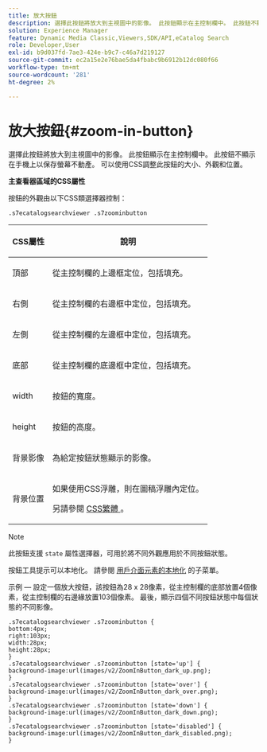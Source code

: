 ```yaml
---
title: 放大按鈕
description: 選擇此按鈕將放大到主視圖中的影像。 此按鈕顯示在主控制欄中。 此按鈕不顯示在手機上以保存螢幕不動產。 可以使用CSS調整此按鈕的大小、外觀和位置。
solution: Experience Manager
feature: Dynamic Media Classic,Viewers,SDK/API,eCatalog Search
role: Developer,User
exl-id: b9d037fd-7ae3-424e-b9c7-c46a7d219127
source-git-commit: ec2a15e2e76bae5da4fbabc9b6912b12dc080f66
workflow-type: tm+mt
source-wordcount: '281'
ht-degree: 2%

---
```


# 放大按鈕{#zoom-in-button}

選擇此按鈕將放大到主視圖中的影像。 此按鈕顯示在主控制欄中。 此按鈕不顯示在手機上以保存螢幕不動產。 可以使用CSS調整此按鈕的大小、外觀和位置。

<!--<a id="section_061E550C1C1D4DB2BD663A898895B38C"></a>-->

**主查看器區域的CSS屬性**

按鈕的外觀由以下CSS類選擇器控制：

`.s7ecatalogsearchviewer .s7zoominbutton`

<table id="table_94EE3F5BBE4547C0B4943471CEE7EDE4"> 
 <thead> 
  <tr> 
   <th colname="col1" class="entry"> <p> CSS屬性 </p> </th> 
   <th colname="col2" class="entry"> <p>說明 </p> </th> 
  </tr> 
 </thead>
 <tbody> 
  <tr> 
   <td colname="col1"> <p> <span class="codeph"> 頂部 </span> </p> </td> 
   <td colname="col2"> <p>從主控制欄的上邊框定位，包括填充。 </p> </td> 
  </tr> 
  <tr> 
   <td colname="col1"> <p> <span class="codeph"> 右側 </span> </p> </td> 
   <td colname="col2"> <p>從主控制欄的右邊框中定位，包括填充。 </p> </td> 
  </tr> 
  <tr> 
   <td colname="col1"> <p> <span class="codeph"> 左側 </span> </p> </td> 
   <td colname="col2"> <p>從主控制欄的左邊框中定位，包括填充。 </p> </td> 
  </tr> 
  <tr> 
   <td colname="col1"> <p> <span class="codeph"> 底部 </span> </p> </td> 
   <td colname="col2"> <p>從主控制欄的底邊框中定位，包括填充。 </p> </td> 
  </tr> 
  <tr> 
   <td colname="col1"> <p> <span class="codeph"> width </span> </p> </td> 
   <td colname="col2"> <p>按鈕的寬度。 </p> </td> 
  </tr> 
  <tr> 
   <td colname="col1"> <p> <span class="codeph"> height </span> </p> </td> 
   <td colname="col2"> <p>按鈕的高度。 </p> </td> 
  </tr> 
  <tr> 
   <td colname="col1"> <p> <span class="codeph"> 背景影像 </span> </p> </td> 
   <td colname="col2"> <p>為給定按鈕狀態顯示的影像。 </p> </td> 
  </tr> 
  <tr> 
   <td colname="col1"> <p> <span class="codeph"> 背景位置 </span> </p> </td> 
   <td colname="col2"> <p> 如果使用CSS浮雕，則在圖稿浮雕內定位。 </p> <p>另請參閱 <a href="../../../c-html5-s7-aem-asset-viewers/c-html5-ecatsearch-viewer-about/c-html5-ecatsearch-viewer-customizingviewer/c-html5-ecatsearch-viewer-customizingviewer.md#section-9d570f95eb2443aca74c1b02f6e89aff" format="dita" scope="local"> CSS繁體 </a>。 </p> </td> 
  </tr> 
 </tbody> 
</table>

>[!NOTE]
>
>此按鈕支援 `state` 屬性選擇器，可用於將不同外觀應用於不同按鈕狀態。

按鈕工具提示可以本地化。 請參閱 [用戶介面元素的本地化](../../../c-html5-s7-aem-asset-viewers/c-html5-ecatsearch-viewer-about/c-html5-ecatsearch-viewer-localization.md#concept-cbfc39344c494eb7b9f6a272cff0cc74) 的子菜單。

示例 — 設定一個放大按鈕，該按鈕為28 x 28像素，從主控制欄的底部放置4個像素，從主控制欄的右邊緣放置103個像素。 最後，顯示四個不同按鈕狀態中每個狀態的不同影像。

```
.s7ecatalogsearchviewer .s7zoominbutton { 
bottom:4px; 
right:103px; 
width:28px; 
height:28px; 
} 
.s7ecatalogsearchviewer .s7zoominbutton [state='up'] { 
background-image:url(images/v2/ZoomInButton_dark_up.png); 
} 
.s7ecatalogsearchviewer .s7zoominbutton [state='over'] {  
background-image:url(images/v2/ZoomInButton_dark_over.png); 
} 
.s7ecatalogsearchviewer .s7zoominbutton [state='down'] {  
background-image:url(images/v2/ZoomInButton_dark_down.png); 
} 
.s7ecatalogsearchviewer .s7zoominbutton [state='disabled'] { 
background-image:url(images/v2/ZoomInButton_dark_disabled.png); 
}
```
